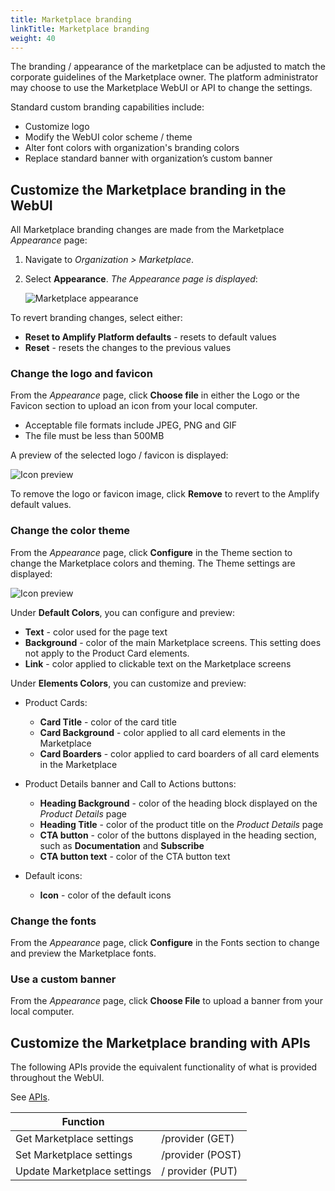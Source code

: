 ```yaml
---
title: Marketplace branding
linkTitle: Marketplace branding
weight: 40
---
```


The branding / appearance of the marketplace can be adjusted to match the corporate guidelines of the Marketplace owner. The platform administrator may choose to use the Marketplace WebUI or API to change the settings.

Standard custom branding capabilities include:

* Customize logo
* Modify the WebUI color scheme / theme
* Alter font colors with organization's branding colors
* Replace standard banner with organization’s custom banner

## Customize the Marketplace branding in the WebUI

All Marketplace branding changes are made from the Marketplace *Appearance* page:

1. Navigate to *Organization > Marketplace*.
2. Select **Appearance**. *The Appearance page is displayed*:

    ![Marketplace appearance](/Images/marketplace/marketplace_appearance.png)

To revert branding changes, select either:

* **Reset to Amplify Platform defaults** - resets to default values
* **Reset** - resets the changes to the previous values

### Change the logo and favicon

From the *Appearance* page, click **Choose file** in either the Logo or the Favicon section to upload an icon from your local computer.

* Acceptable file formats include JPEG, PNG and GIF
* The file must be less than 500MB

A preview of the selected logo / favicon is displayed:

![Icon preview](/Images/marketplace/marketplace_defaulticons.png)

To remove the logo or favicon image, click **Remove** to revert to the Amplify default values.

### Change the color theme

From the *Appearance* page, click **Configure** in the Theme section to change the Marketplace colors and theming. The Theme settings are displayed:

![Icon preview](/Images/marketplace/marketplace_colortheme.png)

Under **Default Colors**, you can configure and preview:

* **Text** - color used for the page text
* **Background** - color of the main Marketplace screens. This setting does not apply to the Product Card elements.
* **Link** - color applied to clickable text on the Marketplace screens

Under **Elements Colors**, you can customize and preview:

* Product Cards:

    * **Card Title** - color of the card title
    * **Card Background** - color applied to all card elements in the Marketplace
    * **Card Boarders** - color applied to card boarders of all card elements in the Marketplace

* Product Details banner and Call to Actions buttons:

    * **Heading Background** - color of the heading block displayed on the *Product Details* page
    * **Heading Title** - color of the product title on the *Product Details* page
    * **CTA button** - color of the buttons displayed in the heading section, such as **Documentation** and **Subscribe**
    * **CTA button text** - color of the CTA button text

* Default icons:

    * **Icon** - color of the default icons

### Change the fonts

From the *Appearance* page, click **Configure** in the Fonts section to change and preview the Marketplace fonts.

### Use a custom banner

From the *Appearance* page, click **Choose File** to upload a banner from your local computer.

## Customize the Marketplace branding with APIs

The following APIs provide the equivalent functionality of what is provided throughout the WebUI.

See [APIs](https://apidocs.axway.com/swagger-ui-NEW/index.html?productname=AmplifyPlatform&productversion=1.0.0&filename=swagger.json&disabletry=true#/).

| Function                    |                  |
|-----------------------------|------------------|
| Get Marketplace settings    | /provider (GET)  |
| Set Marketplace settings    | /provider (POST) |
| Update Marketplace settings | / provider (PUT) |
